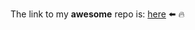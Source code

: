 The link to my **awesome** repo is: [here](https://github.com/jperezllorente/geospatial-project.git) ⬅️ 🔥